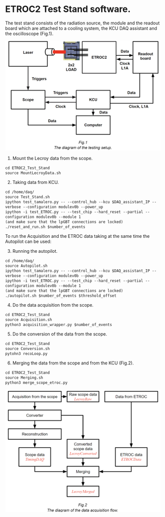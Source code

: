 # ETROC2 Test Stand software.
The test stand consists of the radiation source, the module and the readout board which are attached to a cooling system, the KCU DAQ assistant and the oscilloscope (Fig.1).

<img src="./diagrams/the_setup.png" width=500></img> 

1) Mount the Lecroy data from the scope.
```
cd ETROC2_Test_Stand
source MountLecroyData.sh 
```
2) Taking data from KCU.
```
cd /home/daq/
source Test_Stand.sh
ipython test_tamalero.py -- --control_hub --kcu $DAQ_assistant_IP --verbose --configuration modulev0b --power_up
ipython -i test_ETROC.py -- --test_chip --hard_reset --partial --configuration modulev0b --module 1 
(and make sure that the lpGBT connections are locked)
./reset_and_run.sh $number_of_events
```

To run the Acquisition and the ETROC data taking at the same time the Autopilot can be used:

3) Running the autopilot.
```
cd /home/daq/
source Autopilot.sh
ipython test_tamalero.py -- --control_hub --kcu $DAQ_assistant_IP --verbose --configuration modulev0b --power_up
ipython -i test_ETROC.py -- --test_chip --hard_reset --partial --configuration modulev0b --module 1 
(and make sure that the lpGBT connections are locked)
./autopilot.sh $number_of_events $threshold_offset
```

4) Do the data acquisition from the scope.
```
cd ETROC2_Test_Stand
source Acquisition.sh
python3 acquisition_wrapper.py $number_of_events
```

5) Do the conversion of the data from the scope.
```
cd ETROC2_Test_Stand
source Conversion.sh
pytohn3 recoLoop.py
```

6) Merging the data from the scope and from the KCU (Fig.2).
```
cd ETROC2_Test_Stand
source Merging.sh
python3 merge_scope_etroc.py
```

<img src="./diagrams/data_flow.png" width=500></img>
